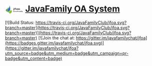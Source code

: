 # <a href="https://javafamilyclub.github.io/jfoa/"><img width="60px" align="center" src="https://raw.githubusercontent.com/JavaFamilyClub/jfoa/master/web/angular/src/favicon.ico" alt="icon"/></a> [JavaFamily OA System](https://javafamilyclub.github.io/jfoa) 

[![Build Status: https://travis-ci.org/JavaFamilyClub/jfoa.svg?branch=master](https://travis-ci.org/JavaFamilyClub/jfoa.svg?branch=master)](https://travis-ci.org/JavaFamilyClub/jfoa.svg?branch=master)
[![Join the chat at: https://gitter.im/javafamilychat/jfoa](https://badges.gitter.im/javafamilychat/jfoa.svg)](https://gitter.im/javafamilychat/jfoa?utm_source=badge&utm_medium=badge&utm_campaign=pr-badge&utm_content=badge)
